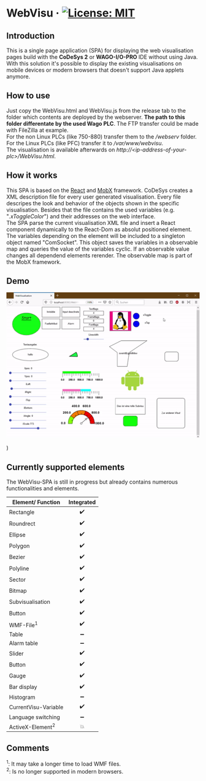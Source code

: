 # WebVisu &middot; [![License: MIT](https://img.shields.io/badge/License-MIT-yellow.svg)](https://opensource.org/licenses/MIT)

## Introduction
This is a single page application (SPA) for displaying the web visualisation pages build with the **CoDeSys 2** or **WAGO-I/O-PRO** IDE without using Java. With this solution it's possible to display the existing visualisations on mobile devices or modern browsers that doesn't support Java applets anymore.

## How to use
Just copy the WebVisu.html and WebVisu.js from the release tab to the folder which contents are deployed by the webserver. **The path to this folder differentate by the used Wago PLC**. The FTP transfer could be made with FileZilla at example.  
For the non Linux PLCs (like 750-880) transfer them to the */webserv* folder. For the Linux PLCs (like PFC) transfer it to */var/www/webvisu*.  
The visualisation is available afterwards on *http://\<ip-address-of-your-plc>/WebVisu.html*.

## How it works
This SPA is based on the [React](https://github.com/facebook/react) and [MobX](https://github.com/mobxjs/mobx) framework. CoDeSys creates a XML description file for every user generated visualisation. Every file descripes the look and behavior of the objects shown in the specific visualisation. Besides that the file contains the used variables (e.g. "*.xToggleColor*") and their addresses on the web interface.  
The SPA parse the current visualisation XML file and insert a React component dynamically to the React-Dom as absolut positioned element. The variables depending on the element will be included to a singleton object named "ComSocket". This object saves the variables in a observable map and queries the value of the variables cyclic. If an observable value changes all dependend elements rerender. The observable map is part of the MobX framework.

## Demo
<p align="center"> 
<img src="./img/demo.gif">
</p>)

## Currently supported elements
The WebVisu-SPA is still in progress but already contains numerous functionalities and elements.

| Element/ Function             | Integrated            | 
| --------------------          | :-------------------: | 
| Rectangle                     | :heavy_check_mark:    |
| Roundrect                     | :heavy_check_mark:    |
| Ellipse                       | :heavy_check_mark:    |
| Polygon                       | :heavy_check_mark:    |
| Bezier                        | :heavy_check_mark:    |
| Polyline                      | :heavy_check_mark:    |
| Sector                        | :heavy_check_mark:    |
| Bitmap                        | :heavy_check_mark:    |
| Subvisualisation              | :heavy_check_mark:    |
| Button                        | :heavy_check_mark:    |
| WMF-File<sup>1</sup>          | :heavy_check_mark:    |
| Table                         | :heavy_minus_sign:    |
| Alarm table                   | :heavy_minus_sign:    |
| Slider                        | :heavy_check_mark:    |
| Button                        | :heavy_check_mark:    |
| Gauge                         | :heavy_check_mark:    |
| Bar display                   | :heavy_check_mark:    |
| Histogram                     | :heavy_minus_sign:    |
| CurrentVisu-Variable          | :heavy_check_mark:    |
| Language switching            | :heavy_minus_sign:    |
| ActiveX-Element<sup>2</sup>   | :collision:           |

## Comments
<sup>1</sup>: It may take a longer time to load WMF files.  
<sup>2</sup>: Is no longer supported in modern browsers.
